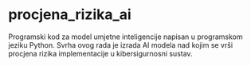 # procjena_rizika_ai
Programski kod za model umjetne inteligencije napisan u programskom jeziku Python. Svrha ovog rada je izrada AI modela nad kojim se vrši procjena rizika implementacije u kibersigurnosni sustav.
